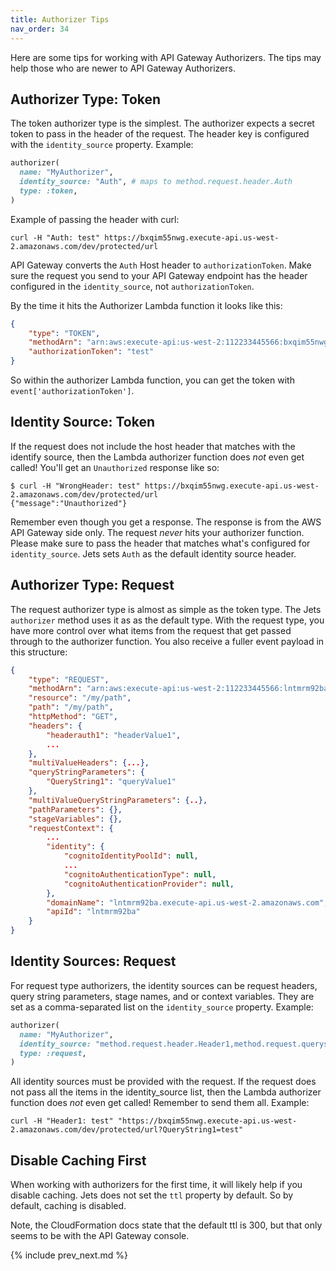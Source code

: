 ```yaml
---
title: Authorizer Tips
nav_order: 34
---
```


Here are some tips for working with API Gateway Authorizers. The tips may help those who are newer to API Gateway Authorizers.

## Authorizer Type: Token

The token authorizer type is the simplest. The authorizer expects a secret token to pass in the header of the request. The header key is configured with the `identity_source` property.  Example:

```ruby
authorizer(
  name: "MyAuthorizer",
  identity_source: "Auth", # maps to method.request.header.Auth
  type: :token,
)
```

Example of passing the header with curl:

    curl -H "Auth: test" https://bxqim55nwg.execute-api.us-west-2.amazonaws.com/dev/protected/url

API Gateway converts the `Auth` Host header to `authorizationToken`. Make sure the request you send to your API Gateway endpoint has the header configured in the `identity_source`, not `authorizationToken`.

By the time it hits the Authorizer Lambda function it looks like this:

```json
{
    "type": "TOKEN",
    "methodArn": "arn:aws:execute-api:us-west-2:112233445566:bxqim55nwg/dev/GET/protected/url",
    "authorizationToken": "test"
}
```

So within the authorizer Lambda function, you can get the token with `event['authorizationToken']`.

## Identity Source: Token

If the request does not include the host header that matches with the identify source, then the Lambda authorizer function does *not* even get called!  You'll get an `Unauthorized` response like so:

    $ curl -H "WrongHeader: test" https://bxqim55nwg.execute-api.us-west-2.amazonaws.com/dev/protected/url
    {"message":"Unauthorized"}

Remember even though you get a response. The response is from the AWS API Gateway side only. The request *never* hits your authorizer function.  Please make sure to pass the header that matches what's configured for `identity_source`.  Jets sets `Auth` as the default identity source header.

## Authorizer Type: Request

The request authorizer type is almost as simple as the token type. The Jets `authorizer` method uses it as as the default type.  With the request type, you have more control over what items from the request that get passed through to the authorizer function.  You also receive a fuller event payload in this structure:

```json
{
    "type": "REQUEST",
    "methodArn": "arn:aws:execute-api:us-west-2:112233445566:lntmrm92ba/dev/GET/my/path",
    "resource": "/my/path",
    "path": "/my/path",
    "httpMethod": "GET",
    "headers": {
        "headerauth1": "headerValue1",
        ...
    },
    "multiValueHeaders": {...},
    "queryStringParameters": {
        "QueryString1": "queryValue1"
    },
    "multiValueQueryStringParameters": {..},
    "pathParameters": {},
    "stageVariables": {},
    "requestContext": {
        ...
        "identity": {
            "cognitoIdentityPoolId": null,
            ...
            "cognitoAuthenticationType": null,
            "cognitoAuthenticationProvider": null,
        },
        "domainName": "lntmrm92ba.execute-api.us-west-2.amazonaws.com",
        "apiId": "lntmrm92ba"
    }
}
```

## Identity Sources: Request

For request type authorizers, the identity sources can be request headers, query string parameters, stage names, and or context variables. They are set as a comma-separated list on the `identity_source` property.  Example:

```ruby
authorizer(
  name: "MyAuthorizer",
  identity_source: "method.request.header.Header1,method.request.querystring.QueryString1",
  type: :request,
)
```

All identity sources must be provided with the request. If the request does not pass all the items in the identity_source list, then the Lambda authorizer function does *not* even get called!  Remember to send them all. Example:

    curl -H "Header1: test" "https://bxqim55nwg.execute-api.us-west-2.amazonaws.com/dev/protected/url?QueryString1=test"

## Disable Caching First

When working with authorizers for the first time, it will likely help if you disable caching.  Jets does not set the `ttl` property by default. So by default,  caching is disabled.

Note, the CloudFormation docs state that the default ttl is 300, but that only seems to be with the API Gateway console.

{% include prev_next.md %}
